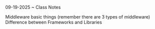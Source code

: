 


09-19-2025 ~ Class Notes

Middleware basic things (remember there are 3 types of middleware) 
Difference between Frameworks and Libraries 

